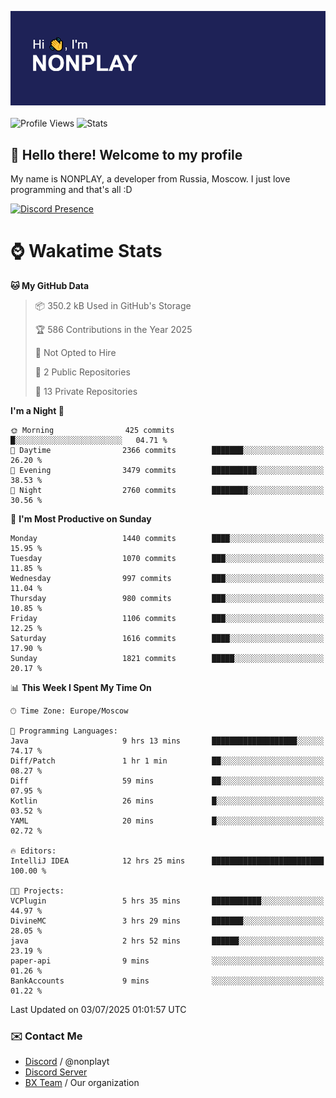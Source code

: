 ![Discord Presence](./header.png)
<br></br>
![Profile Views](https://komarev.com/ghpvc/?username=NONPLAYT&color=blue&style=for-the-badge)
![Stats](https://img.shields.io/badge/0%25-OPTIMIZED-orange?style=for-the-badge)


## :wave: Hello there! Welcome to my profile

My name is NONPLAY, a developer from Russia, Moscow. I just love programming and that's all :D

[![Discord Presence](https://lanyard.cnrad.dev/api/597087584090587177?showDisplayName=true)](https://discord.com/users/597087584090587177) 

# ⌚ Wakatime Stats

<!--START_SECTION:waka-->
**🐱 My GitHub Data** 

> 📦 350.2 kB Used in GitHub's Storage 
 > 
> 🏆 586 Contributions in the Year 2025
 > 
> 🚫 Not Opted to Hire
 > 
> 📜 2 Public Repositories 
 > 
> 🔑 13 Private Repositories 
 > 
**I'm a Night 🦉** 

```text
🌞 Morning                425 commits         █░░░░░░░░░░░░░░░░░░░░░░░░   04.71 % 
🌆 Daytime                2366 commits        ███████░░░░░░░░░░░░░░░░░░   26.20 % 
🌃 Evening                3479 commits        ██████████░░░░░░░░░░░░░░░   38.53 % 
🌙 Night                  2760 commits        ████████░░░░░░░░░░░░░░░░░   30.56 % 
```
📅 **I'm Most Productive on Sunday** 

```text
Monday                   1440 commits        ████░░░░░░░░░░░░░░░░░░░░░   15.95 % 
Tuesday                  1070 commits        ███░░░░░░░░░░░░░░░░░░░░░░   11.85 % 
Wednesday                997 commits         ███░░░░░░░░░░░░░░░░░░░░░░   11.04 % 
Thursday                 980 commits         ███░░░░░░░░░░░░░░░░░░░░░░   10.85 % 
Friday                   1106 commits        ███░░░░░░░░░░░░░░░░░░░░░░   12.25 % 
Saturday                 1616 commits        ████░░░░░░░░░░░░░░░░░░░░░   17.90 % 
Sunday                   1821 commits        █████░░░░░░░░░░░░░░░░░░░░   20.17 % 
```


📊 **This Week I Spent My Time On** 

```text
🕑︎ Time Zone: Europe/Moscow

💬 Programming Languages: 
Java                     9 hrs 13 mins       ███████████████████░░░░░░   74.17 % 
Diff/Patch               1 hr 1 min          ██░░░░░░░░░░░░░░░░░░░░░░░   08.27 % 
Diff                     59 mins             ██░░░░░░░░░░░░░░░░░░░░░░░   07.95 % 
Kotlin                   26 mins             █░░░░░░░░░░░░░░░░░░░░░░░░   03.52 % 
YAML                     20 mins             █░░░░░░░░░░░░░░░░░░░░░░░░   02.72 % 

🔥 Editors: 
IntelliJ IDEA            12 hrs 25 mins      █████████████████████████   100.00 % 

🐱‍💻 Projects: 
VCPlugin                 5 hrs 35 mins       ███████████░░░░░░░░░░░░░░   44.97 % 
DivineMC                 3 hrs 29 mins       ███████░░░░░░░░░░░░░░░░░░   28.05 % 
java                     2 hrs 52 mins       ██████░░░░░░░░░░░░░░░░░░░   23.19 % 
paper-api                9 mins              ░░░░░░░░░░░░░░░░░░░░░░░░░   01.26 % 
BankAccounts             9 mins              ░░░░░░░░░░░░░░░░░░░░░░░░░   01.22 % 
```


 Last Updated on 03/07/2025 01:01:57 UTC
<!--END_SECTION:waka-->

### ✉️ Contact Me

- [Discord](https://discord.com/users/597087584090587177) / @nonplayt
- [Discord Server](https://discord.gg/qNyybSSPm5)
- [BX Team](https://github.com/BX-Team) / Our organization
